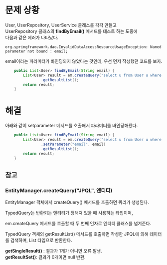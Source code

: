 # 문제 상황

User, UserRepository, UserService 클래스를 각각 만들고   
UserRepository 클래스의 **findByEmail()** 메서드를 테스트 하는 도중에   
다음과 같은 에러가 나타났다.

```console
org.springframework.dao.InvalidDataAccessResourceUsageException: Named parameter not bound : email;
```
email이라는 파라미터가 바인딩되지 않았다는 것인데, 우선 먼저 작성했던 코드를 보자.

```java
    public List<User> findByEmail(String email) {
        List<User> result = em.createQuery("select u from User u where u.userEmail = :email", User.class)
                .getResultList();
        return result;
    }
```

# 해결
아래와 같이 setparameter 메서드를 호출해서 파라미터를 바인딩해줬다.
```java
    public List<User> findByEmail(String email) {
        List<User> result = em.createQuery("select u from User u where u.userEmail = :email", User.class)
                .setParameter("email", email)
                .getResultList();
        return result;
    }
```
## 참고
### **EntityManager.createQuery("JPQL", 엔티티)**    

EntityManager 객체에서 createQuery() 메서드를 호출하면 쿼리가 생성된다.

TypedQuery는 반환되는 엔티티가 정해져 있을 때 사용하는 타입이며,

em.createQuery 메서드를 호출할 때 두 번째 인자로 엔티티 클래스를 넘겨준다.

TypedQuery 객체의 getResultList() 메서드를 호출하면 작성한 JPQL에 의해 데이터를 검색하며, List 타입으로 반환한다.

**getSingleResult()** : 결과가 1개가 아니면 오류 발생.   
**getResultSet()**: 결과가 0개이면 null 반환.

